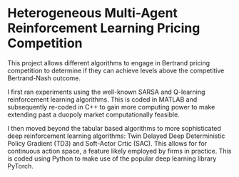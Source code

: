 # Heterogeneous Multi-Agent Reinforcement Learning Pricing Competition

This project allows different algorithms to engage in Bertrand pricing competition to determine if they can achieve levels above the competitive Bertrand-Nash outcome.

I first ran experiments using the well-known SARSA and Q-learning reinforcement learning algorithms. This is coded in MATLAB and subsequently re-coded in C++ to gain more computing power to make extending past a duopoly market computationally feasible.

I then moved beyond the tabular based algorithms to more sophisticated deep reinforcement learning algorithms: Twin Delayed Deep Deterministic Policy Gradient (TD3) and Soft-Actor Crtic (SAC). This allows for for continuous action space, a feature likely employed by firms in practice. This is coded using Python to make use of the popular deep learning library PyTorch.
